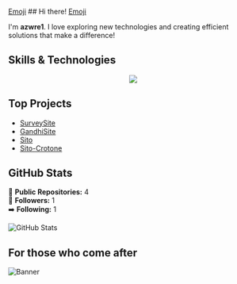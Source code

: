 [Emoji](https://user-images.githubusercontent.com/74038190/213844263-a8897a51-32f4-4b3b-b5c2-e1528b89f6f3.png) ## Hi there! [Emoji](https://user-images.githubusercontent.com/74038190/213844263-a8897a51-32f4-4b3b-b5c2-e1528b89f6f3.png)

I'm **azwre1**. I love exploring new technologies and creating efficient solutions that make a difference!

## Skills & Technologies
<p align="center">
  <a href="https://skillicons.dev">
    <img src="https://skillicons.dev/icons?i=js,html,css,docker,linux,windows" />
  </a>
</p>

## Top Projects

- [SurveySite](https://github.com/azwre1/SurveySite)
- [GandhiSite](https://github.com/azwre1/GandhiSite)
- [Sito](https://github.com/azwre1/Sito)
- [Sito-Crotone](https://github.com/azwre1/Sito-Crotone)

## GitHub Stats

🌟 **Public Repositories:** 4  
👥 **Followers:** 1  
➡️ **Following:** 1  

![GitHub Stats](https://github-readme-stats.vercel.app/api?username=azwre1&show_icons=true&theme=radical)

## For those who come after 

![Banner](https://user-images.githubusercontent.com/74038190/225813708-98b745f2-7d22-48cf-9150-083f1b00d6c9.gif)
